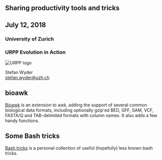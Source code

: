 ## Sharing productivity tools and tricks

## July 12, 2018


### University of Zurich
### URPP Evolution in Action
![URPP logo](IMG/Logo_URPP_kl2.png)

Stefan Wyder  
stefan.wyder@uzh.ch  

  
  
## bioawk

[Bioawk](bioawk.md) is an extension to awk, adding the support of several common biological data formats, including optionally gzip'ed BED, GFF, SAM, VCF, FASTA/Q and TAB-delimited formats with column names.
It also adds a few handy functions.

## Some Bash tricks

[Bash tricks](bash_tricks.md) is a personal collection of useful (hopefully) less known bash tricks.
